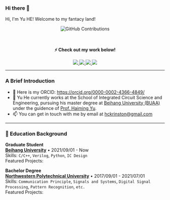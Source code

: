 ### Hi there 👋
<p> Hi, I'm Yu HE! Welcome to my fantacy land!<p>

<div align="center">
  
![GitHub Contributions](https://github-readme-stats.vercel.app/api?username=yuuhe4fun&show_icons=true&title_color=fff&icon_color=79ff97&text_color=9f9f9f&bg_color=151515)
</div>

<p align="center">
  <br><br>
  <strong>⚡ Check out my work below! </strong>
  <br><br>
  <a href="https://github.com/yuuhe4fun">
    <img src="https://badges.pufler.dev/visits/yuuhe4fun/yuuhe4fun?style=flat-square&color=black&logo=github">
  </a>
  <a href="https://github.com/yuuhe4fun">
    <img src="https://badges.pufler.dev/years/yuuhe4fun?style=flat-square&color=black&logo=github">
  </a>
  <a href="https://github.com/yuuhe4fun?tab=repositories">
    <img src="https://badges.pufler.dev/repos/yuuhe4fun?style=flat-square&color=black&logo=github">
  </a>
  <a href="https://github.com/yuuhe4fun">
    <img src="https://badges.pufler.dev/commits/monthly/yuuhe4fun?style=flat-square&color=black&logo=github">
  </a>
</p>
  
---

### A Brief Introduction
- 👻 Here is my ORCID: <a href="https://orcid.org/0000-0002-4366-4849/">https://orcid.org/0000-0002-4366-4849/</a>
- 🏫 Yu He currently works at the School of Integrated Circuit Science and Engineering, pursuing his master degree at <a href="https://www.buaa.edu.cn/">Beihang University (BUAA)</a> under the guidence of <a href="http://shi.buaa.edu.cn/hyu/zh_CN/index.htm">Prof. Haiming Yu</a>.
- 📫 You can get in touch with me by email at [hckrinston@gmail.com](mailto:hckrinston@gmail.com)

---
### 📖 Education Background
**Graduate Student** \
[**Beihang University**](https://www.buaa.edu.cn/) • 2021/09/01 - Now \
Skills: `C/C++`, `Verilog`, `Python`, `IC Design` \
Featured Projects: 

**Bachelor Degree** \
[**Northwestern Polytechnical University**](https://www.nwpu.edu.cn/) • 2017/09/01 - 2021/07/01 \
Skills: `Communication Principle`, `Signals and Systems`, `Digital Signal Processing`, `Pattern Recognition`, `etc.` \
Featured Projects: 

<!--
**Hckrinston/Hckrinston** is a ✨ _special_ ✨ repository because its `README.md` (this file) appears on your GitHub profile.

Here are some ideas to get you started:

- 🔭 I’m currently working on ...
- 🌱 I’m currently learning ...
- 👯 I’m looking to collaborate on ...
- 🤔 I’m looking for help with ...
- 💬 Ask me about ...
- 📫 How to reach me: ...
- 😄 Pronouns: ...
- ⚡ Fun fact: ...
-->
